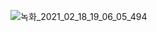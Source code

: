 
![녹화_2021_02_18_19_06_05_494](https://user-images.githubusercontent.com/65489223/108475570-3c959000-72d4-11eb-8e29-d95b8e09e6a6.gif)
